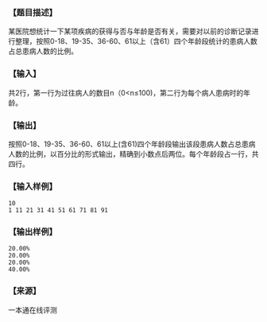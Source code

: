 ### 【题目描述】

某医院想统计一下某项疾病的获得与否与年龄是否有关，需要对以前的诊断记录进行整理，按照0-18、19-35、36-60、61以上（含61）四个年龄段统计的患病人数占总患病人数的比例。

### 【输入】

共2行，第一行为过往病人的数目n（0<n≤100)，第二行为每个病人患病时的年龄。

### 【输出】

按照0-18、19-35、36-60、61以上(含61)四个年龄段输出该段患病人数占总患病人数的比例，以百分比的形式输出，精确到小数点后两位。每个年龄段占一行，共四行。

### 【输入样例】

```
10
1 11 21 31 41 51 61 71 81 91
```

### 【输出样例】

```
20.00%
20.00%
20.00%
40.00%

```


 ### 【来源】

 一本通在线评测 
